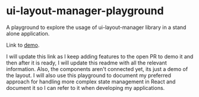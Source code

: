 # ui-layout-manager-playground
A playground to explore the usage of ui-layout-manager library in a stand alone application.

Link to [demo](https://vishalpalaniappan.github.io/ui-layout-manager-playground/). 

I will update this link as I keep adding features to the open PR to demo it and then after it is ready, I will update this readme with all the relevant information. Also, the components aren't connected yet, its just a demo of the layout. I will also use this playground to document my preferred approach for handling more complex state management in React and document it so I can refer to it when developing my applications.
